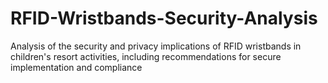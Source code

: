 # RFID-Wristbands-Security-Analysis
Analysis of the security and privacy implications of RFID wristbands in children's resort activities, including recommendations for secure implementation and compliance

